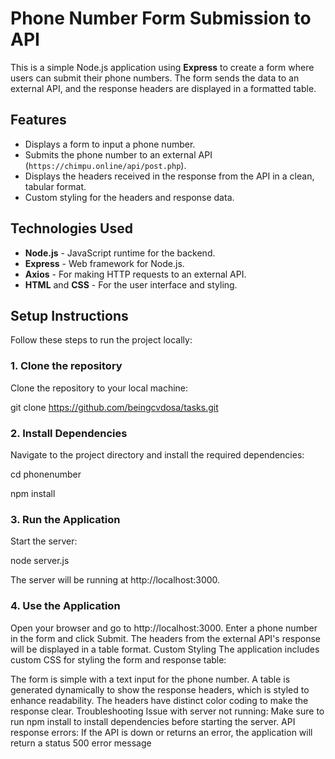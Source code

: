# Phone Number Form Submission to API

This is a simple Node.js application using **Express** to create a form where users can submit their phone numbers. The form sends the data to an external API, and the response headers are displayed in a formatted table.

## Features

- Displays a form to input a phone number.
- Submits the phone number to an external API (`https://chimpu.online/api/post.php`).
- Displays the headers received in the response from the API in a clean, tabular format.
- Custom styling for the headers and response data.

## Technologies Used

- **Node.js** - JavaScript runtime for the backend.
- **Express** - Web framework for Node.js.
- **Axios** - For making HTTP requests to an external API.
- **HTML** and **CSS** - For the user interface and styling.

## Setup Instructions

Follow these steps to run the project locally:

### 1. Clone the repository

Clone the repository to your local machine:


git clone https://github.com/beingcvdosa/tasks.git
### 2. Install Dependencies

Navigate to the project directory and install the required dependencies:

cd phonenumber

npm install

### 3. Run the Application

Start the server:

node server.js

The server will be running at http://localhost:3000.

### 4. Use the Application
Open your browser and go to http://localhost:3000.
Enter a phone number in the form and click Submit.
The headers from the external API's response will be displayed in a table format.
Custom Styling
The application includes custom CSS for styling the form and response table:

The form is simple with a text input for the phone number.
A table is generated dynamically to show the response headers, which is styled to enhance readability.
The headers have distinct color coding to make the response clear.
Troubleshooting
Issue with server not running: Make sure to run npm install to install dependencies before starting the server.
API response errors: If the API is down or returns an error, the application will return a status 500 error message